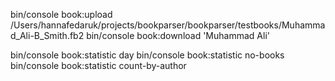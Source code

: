 bin/console book:upload /Users/hannafedaruk/projects/bookparser/bookparser/testbooks/Muhammad_Ali-B_Smith.fb2
bin/console book:download 'Muhammad Ali'
 
bin/console book:statistic day
bin/console book:statistic no-books
bin/console book:statistic count-by-author